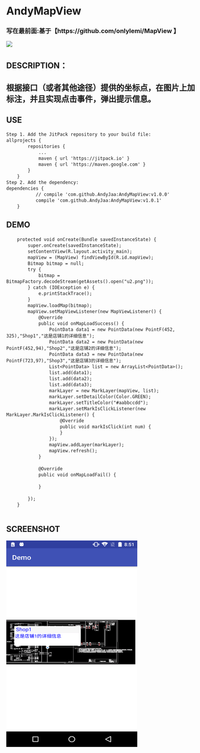 # AndyMapView

<h3>写在最前面:基于【https://github.com/onlylemi/MapView 】</h3>

[![](https://jitpack.io/v/AndyJaa/AndyMapView.svg)](https://jitpack.io/#AndyJaa/AndyMapView)

DESCRIPTION：
-----------------

根据接口（或者其他途径）提供的坐标点，在图片上加标注，并且实现点击事件，弹出提示信息。
-----------------------

USE
----------------
```
Step 1. Add the JitPack repository to your build file:
allprojects {
		repositories {
			...
			maven { url 'https://jitpack.io' }
			maven { url 'https://maven.google.com' }
		}
	}
Step 2. Add the dependency:
dependencies {
	       // compile 'com.github.AndyJaa:AndyMapView:v1.0.0'
	       compile 'com.github.AndyJaa:AndyMapView:v1.0.1'
	}
```

DEMO
-------------------------
```
    protected void onCreate(Bundle savedInstanceState) {
        super.onCreate(savedInstanceState);
        setContentView(R.layout.activity_main);
        mapView = (MapView) findViewById(R.id.mapView);
        Bitmap bitmap = null;
        try {
            bitmap = BitmapFactory.decodeStream(getAssets().open("u2.png"));
        } catch (IOException e) {
            e.printStackTrace();
        }
        mapView.loadMap(bitmap);
        mapView.setMapViewListener(new MapViewListener() {
            @Override
            public void onMapLoadSuccess() {
                PointData data1 = new PointData(new PointF(452, 325),"Shop1","这是店铺1的详细信息");
                PointData data2 = new PointData(new PointF(452,94),"Shop2","这是店铺2的详细信息");
                PointData data3 = new PointData(new PointF(723,97),"Shop3","这是店铺3的详细信息");
                List<PointData> list = new ArrayList<PointData>();
                list.add(data1);
                list.add(data2);
                list.add(data3);
                markLayer = new MarkLayer(mapView, list);
                markLayer.setDetailColor(Color.GREEN);
                markLayer.setTitleColor("#aabbccdd");
                markLayer.setMarkIsClickListener(new MarkLayer.MarkIsClickListener() {
                    @Override
                    public void markIsClick(int num) {
                    }
                });
                mapView.addLayer(markLayer);
                mapView.refresh();
            }
        
            @Override
            public void onMapLoadFail() {

            }

        });
    }
	
```

SCREENSHOT
------------------
<img src="https://github.com/AndyJaa/AndyMapView/blob/master/demo.png" width="350" height="550"/>
